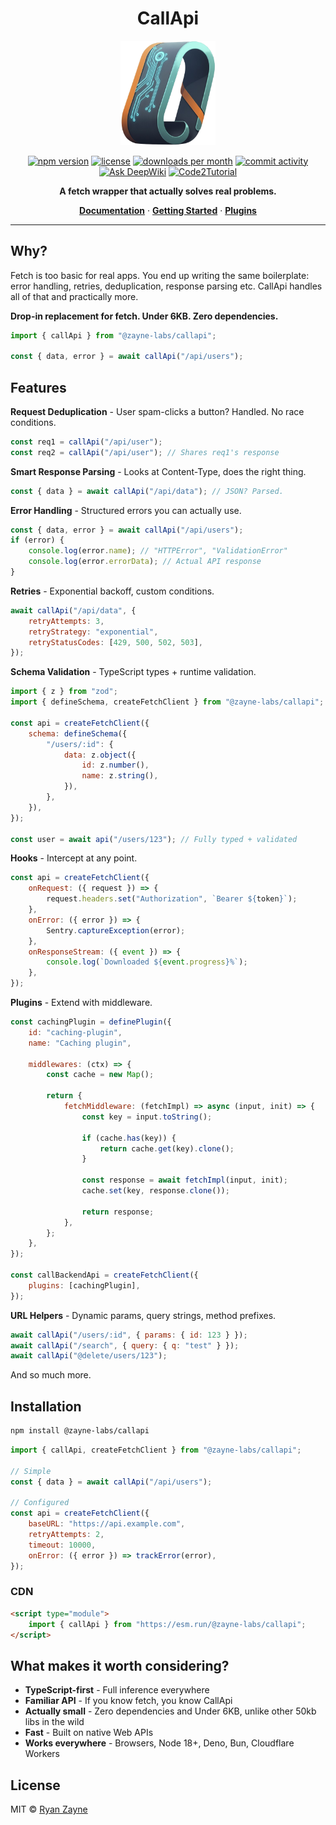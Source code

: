 <h1 align="center">CallApi</h1>

<p align="center">
  <img src="https://raw.githubusercontent.com/zayne-labs/callapi/refs/heads/main/apps/docs/public/logo.png" alt="CallApi Logo" width="30%">
</p>

<p align="center">
   <!-- <a href="https://deno.bundlejs.com/badge?q=@zayne-labs/callapi,@zayne-labs/callapi&treeshake=%5B*%5D,%5B%7B+createFetchClient+%7D%5D&config=%7B%22compression%22:%7B%22type%22:%22brotli%22,%22quality%22:11%7D%7D"><img src="https://deno.bundlejs.com/badge?q=@zayne-labs/callapi,@zayne-labs/callapi&treeshake=%5B*%5D,%5B%7B+createFetchClient+%7D%5D&config=%7B%22compression%22:%7B%22type%22:%22brotli%22,%22quality%22:11%7D%7D" alt="bundle size"></a> -->
   <a href="https://www.npmjs.com/package/@zayne-labs/callapi"><img src="https://img.shields.io/npm/v/@zayne-labs/callapi?style=flat&color=EFBA5F" alt="npm version"></a>
   <a href="https://github.com/zayne-labs/callapi/blob/master/LICENSE"><img src="https://img.shields.io/npm/l/@zayne-labs/callapi?style=flat&color=EFBA5F" alt="license"></a>
   <a href="https://www.npmjs.com/package/@zayne-labs/callapi"><img src="https://img.shields.io/npm/dm/@zayne-labs/callapi?style=flat&color=EFBA5F" alt="downloads per month"></a>
   <a href="https://github.com/zayne-labs/callapi/graphs/commit-activity"><img src="https://img.shields.io/github/commit-activity/m/zayne-labs/callapi?style=flat&color=EFBA5F" alt="commit activity"></a>
 <a href="https://deepwiki.com/zayne-labs/callapi"><img src="https://deepwiki.com/badge.svg" alt="Ask DeepWiki"></a>
   <a href="https://code2tutorial.com/tutorial/02b6c57c-4847-4e76-b91e-d64dde370609/index.md"><img src="https://img.shields.io/badge/Code2Tutorial-blue?color=blue&logo=victoriametrics" alt="Code2Tutorial"></a>
 </p>

<p align="center">
  <strong>A fetch wrapper that actually solves real problems.</strong>
</p>

<p align="center">
  <a href="https://zayne-labs-callapi.netlify.app"><strong>Documentation</strong></a> ·
  <a href="https://zayne-labs-callapi.netlify.app/docs/getting-started"><strong>Getting Started</strong></a> ·
  <a href="https://github.com/zayne-labs/callapi/tree/main/packages/callapi-plugins"><strong>Plugins</strong></a>
</p>

---

## Why?

Fetch is too basic for real apps. You end up writing the same boilerplate: error handling, retries, deduplication, response parsing etc. CallApi handles all of that and practically more.

**Drop-in replacement for fetch. Under 6KB. Zero dependencies.**

```js
import { callApi } from "@zayne-labs/callapi";

const { data, error } = await callApi("/api/users");
```

## Features

**Request Deduplication** - User spam-clicks a button? Handled. No race conditions.

```js
const req1 = callApi("/api/user");
const req2 = callApi("/api/user"); // Shares req1's response
```

**Smart Response Parsing** - Looks at Content-Type, does the right thing.

```js
const { data } = await callApi("/api/data"); // JSON? Parsed.
```

**Error Handling** - Structured errors you can actually use.

```js
const { data, error } = await callApi("/api/users");
if (error) {
	console.log(error.name); // "HTTPError", "ValidationError"
	console.log(error.errorData); // Actual API response
}
```

**Retries** - Exponential backoff, custom conditions.

```js
await callApi("/api/data", {
	retryAttempts: 3,
	retryStrategy: "exponential",
	retryStatusCodes: [429, 500, 502, 503],
});
```

**Schema Validation** - TypeScript types + runtime validation.

```js
import { z } from "zod";
import { defineSchema, createFetchClient } from "@zayne-labs/callapi";

const api = createFetchClient({
	schema: defineSchema({
		"/users/:id": {
			data: z.object({
				id: z.number(),
				name: z.string(),
			}),
		},
	}),
});

const user = await api("/users/123"); // Fully typed + validated
```

**Hooks** - Intercept at any point.

```js
const api = createFetchClient({
	onRequest: ({ request }) => {
		request.headers.set("Authorization", `Bearer ${token}`);
	},
	onError: ({ error }) => {
		Sentry.captureException(error);
	},
	onResponseStream: ({ event }) => {
		console.log(`Downloaded ${event.progress}%`);
	},
});
```

**Plugins** - Extend with middleware.

```js
const cachingPlugin = definePlugin({
	id: "caching-plugin",
	name: "Caching plugin",

	middlewares: (ctx) => {
		const cache = new Map();

		return {
			fetchMiddleware: (fetchImpl) => async (input, init) => {
				const key = input.toString();

				if (cache.has(key)) {
					return cache.get(key).clone();
				}

				const response = await fetchImpl(input, init);
				cache.set(key, response.clone());

				return response;
			},
		};
	},
});

const callBackendApi = createFetchClient({
	plugins: [cachingPlugin],
});
```

**URL Helpers** - Dynamic params, query strings, method prefixes.

```js
await callApi("/users/:id", { params: { id: 123 } });
await callApi("/search", { query: { q: "test" } });
await callApi("@delete/users/123");
```

And so much more.

## Installation

```bash
npm install @zayne-labs/callapi
```

```js
import { callApi, createFetchClient } from "@zayne-labs/callapi";

// Simple
const { data } = await callApi("/api/users");

// Configured
const api = createFetchClient({
	baseURL: "https://api.example.com",
	retryAttempts: 2,
	timeout: 10000,
	onError: ({ error }) => trackError(error),
});
```

### CDN

```html
<script type="module">
	import { callApi } from "https://esm.run/@zayne-labs/callapi";
</script>
```

## What makes it worth considering?

- **TypeScript-first** - Full inference everywhere
- **Familiar API** - If you know fetch, you know CallApi
- **Actually small** - Zero dependencies and Under 6KB, unlike other 50kb libs in the wild
- **Fast** - Built on native Web APIs
- **Works everywhere** - Browsers, Node 18+, Deno, Bun, Cloudflare Workers

## License

MIT © [Ryan Zayne](https://github.com/ryan-zayne)

